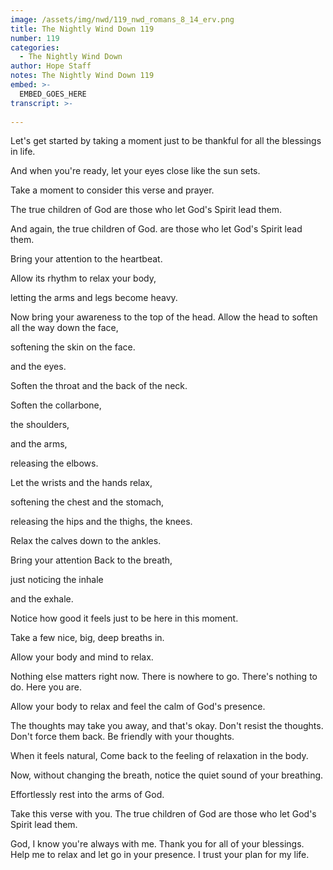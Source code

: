 ```yaml
---
image: /assets/img/nwd/119_nwd_romans_8_14_erv.png
title: The Nightly Wind Down 119
number: 119
categories:
  - The Nightly Wind Down
author: Hope Staff
notes: The Nightly Wind Down 119
embed: >-
  EMBED_GOES_HERE
transcript: >-
  
---
```

Let's get started by taking a moment just to be thankful for all the blessings in life.

And when you're ready, let your eyes close like the sun sets.

Take a moment to consider this verse and prayer.

The true children of God are those who let God's Spirit lead them.

And again, the true children of God. are those who let God's Spirit lead them.

Bring your attention to the heartbeat.

Allow its rhythm to relax your body,

letting the arms and legs become heavy.

Now bring your awareness to the top of the head. Allow the head to soften all the way down the face,

softening the skin on the face.

and the eyes.

Soften the throat and the back of the neck.

Soften the collarbone,

the shoulders,

and the arms,

releasing the elbows.

Let the wrists and the hands relax,

softening the chest and the stomach,

releasing the hips and the thighs, the knees.

Relax the calves down to the ankles.

Bring your attention Back to the breath,

just noticing the inhale

and the exhale.

Notice how good it feels just to be here in this moment.

Take a few nice, big, deep breaths in.

Allow your body and mind to relax.

Nothing else matters right now. There is nowhere to go. There's nothing to do. Here you are.

Allow your body to relax and feel the calm of God's presence.

The thoughts may take you away, and that's okay. Don't resist the thoughts. Don't force them back. Be friendly with your thoughts.

When it feels natural, Come back to the feeling of relaxation in the body.

Now, without changing the breath, notice the quiet sound of your breathing.

Effortlessly rest into the arms of God.

Take this verse with you. The true children of God are those who let God's Spirit lead them.

God, I know you're always with me. Thank you for all of your blessings. Help me to relax and let go in your presence. I trust your plan for my life.

